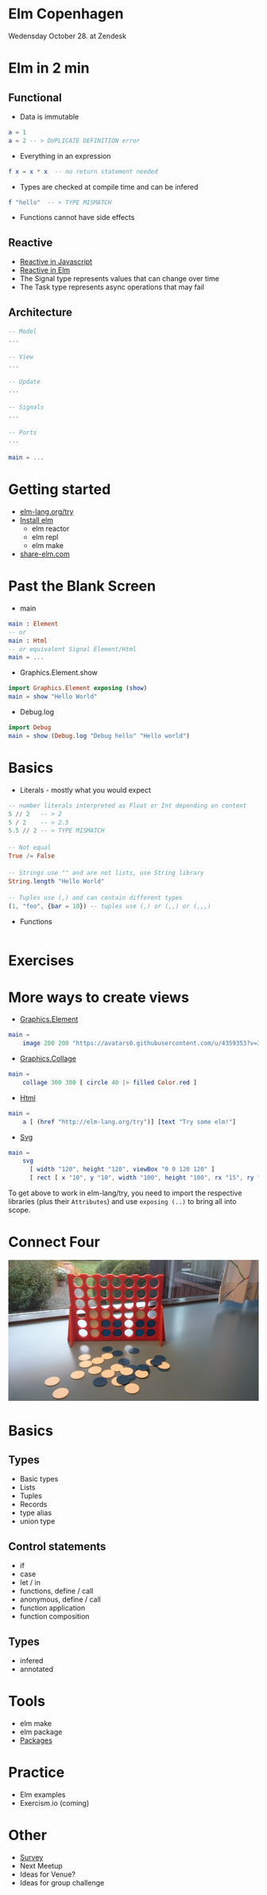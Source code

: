 # Elm Copenhagen
Wedensday October 28. at Zendesk

# Elm in 2 min

## Functional
- Data is immutable
```elm
a = 1
a = 2 -- > DUPLICATE DEFINITION error
```
- Everything in an expression
```elm
f x = x * x  -- no return statement needed
```
- Types are checked at compile time and can be infered
```elm
f "hello"  -- > TYPE MISMATCH
```
- Functions cannot have side effects

## Reactive
- [Reactive in Javascript](/ReactiveGraph.elm)
- [Reactive in Elm](/ReactiveElmGraph.elm)
- The Signal type represents values that can change over time
- The Task type represents async operations that may fail

## Architecture
```elm
-- Model
...

-- View
...

-- Update
...

-- Signals
...

-- Ports
...

main = ...
```
# Getting started
- [elm-lang.org/try](http://elm-lang.org/try)
- [Install elm](http://elm-lang.org/install)
  - elm reactor
  - elm repl
  - elm make
- [share-elm.com](http://share-elm.com)


# Past the Blank Screen
- main
```elm
main : Element
-- or
main : Html
-- or equivalent Signal Element/Html
main = ...
```
- Graphics.Element.show
```elm
import Graphics.Element exposing (show)
main = show "Hello World"
```
- Debug.log
```elm
import Debug
main = show (Debug.log "Debug hello" "Hello world")
```

# Basics
- Literals - mostly what you would expect

```elm
-- number literals interpreted as Float or Int depending on context
5 // 2   -- > 2
5 / 2    -- > 2.5
5.5 // 2 -- > TYPE MISMATCH

-- Not equal
True /= False

-- Strings use "" and are not lists, use String library
String.length "Hello World"

-- Tuples use (,) and can contain different types
(1, "foo", {bar = 10}) -- tuples use (,) or (,,) or (,,,)
```

- Functions

```elm

```

# Exercises


# More ways to create views
- [Graphics.Element](http://package.elm-lang.org/packages/elm-lang/core/2.1.0/Graphics-Element)
```elm
main = 
    image 200 200 "https://avatars0.githubusercontent.com/u/4359353?v=3&s=200"
```
- [Graphics.Collage](http://package.elm-lang.org/packages/elm-lang/core/2.1.0/Graphics-Collage)
```elm
main =
    collage 300 300 [ circle 40 |> filled Color.red ]
```
- [Html](http://package.elm-lang.org/packages/evancz/elm-html/4.0.1)
```elm
main = 
    a [ (href "http://elm-lang.org/try")] [text "Try some elm!"]
```
- [Svg](http://package.elm-lang.org/packages/evancz/elm-svg/2.0.0)
```elm
main = 
    svg
      [ width "120", height "120", viewBox "0 0 120 120" ]
      [ rect [ x "10", y "10", width "100", height "100", rx "15", ry "15" ] [] ]
```
To get above to work in elm-lang/try, you need to import the respective libraries (plus their `Attributes`) and use `exposing (..)` to bring all into scope.

# Connect Four
![Connect Four Game](/connect-four-small.jpg)


# Basics
## Types
- Basic types
- Lists
- Tuples
- Records
- type alias
- union type

## Control statements
- if
- case
- let / in
- functions, define / call
- anonymous, define / call
- function application
- function composition

## Types
- infered
- annotated

# Tools
- elm make
- elm package
- [Packages](http://package.elm-lang.org/)

# Practice
- Elm examples
- Exercism.io (coming)

# Other
- [Survey](https://docs.google.com/forms/d/1_QldT91-MtDp0P1C-ymlwGwrlvMFMcVcmHw2EgxZ8jM/viewanalytics)
- Next Meetup
- Ideas for Venue?
- Ideas for group challenge
